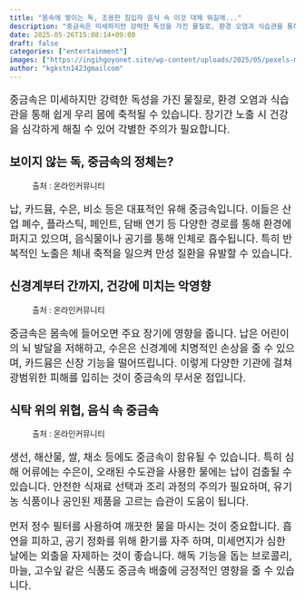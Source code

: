 ```yaml
---
title: "몸속에 쌓이는 독, 조용한 침입자 음식 속 이것 대체 뭐길래..."
description: "중금속은 미세하지만 강력한 독성을 가진 물질로, 환경 오염과 식습관을 통해 쉽게 우리 몸에 축적될 수 있습니다. 장기간 노출 시 건강을 심각하게 해칠 수 있어 각별한 주의가 필요합니다."
date: 2025-05-26T15:08:14+09:00
draft: false
categories: ["entertainment"]
images: ["https://ingihgoyonet.site/wp-content/uploads/2025/05/pexels-mali-229789-1024x769.jpg", "https://ingihgoyonet.site/wp-content/uploads/2025/05/pexels-tara-winstead-8378726-1024x683.jpg", "https://ingihgoyonet.site/wp-content/uploads/2025/05/pexels-chaitaastic-2031994-1024x576.jpg"]
author: "kgkstn1423gmailcom"
---
```


<p style="font-size:18px">중금속은 미세하지만 강력한 독성을 가진 물질로, 환경 오염과 식습관을 통해 쉽게 우리 몸에 축적될 수 있습니다. 장기간 노출 시 건강을 심각하게 해칠 수 있어 각별한 주의가 필요합니다.</p> <h2 >보이지 않는 독, 중금속의 정체는?</h2> <figure ><img src="https://ingihgoyonet.site/wp-content/uploads/2025/05/pexels-mali-229789-1024x769.jpg" alt="" style="aspect-ratio:16/9;object-fit:cover"/><figcaption >출처 : 온라인커뮤니티</figcaption></figure> <p style="font-size:18px">납, 카드뮴, 수은, 비소 등은 대표적인 유해 중금속입니다. 이들은 산업 폐수, 플라스틱, 페인트, 담배 연기 등 다양한 경로를 통해 환경에 퍼지고 있으며, 음식물이나 공기를 통해 인체로 흡수됩니다. 특히 반복적인 노출은 체내 축적을 일으켜 만성 질환을 유발할 수 있습니다.</p> <h2 >신경계부터 간까지, 건강에 미치는 악영향</h2> <figure ><img src="https://ingihgoyonet.site/wp-content/uploads/2025/05/pexels-tara-winstead-8378726-1024x683.jpg" alt="" style="aspect-ratio:16/9;object-fit:cover"/><figcaption >출처 : 온라인커뮤니티</figcaption></figure> <p style="font-size:18px">중금속은 몸속에 들어오면 주요 장기에 영향을 줍니다. 납은 어린이의 뇌 발달을 저해하고, 수은은 신경계에 치명적인 손상을 줄 수 있으며, 카드뮴은 신장 기능을 떨어뜨립니다. 이렇게 다양한 기관에 걸쳐 광범위한 피해를 입히는 것이 중금속의 무서운 점입니다.</p> <h2 >식탁 위의 위협, 음식 속 중금속</h2> <figure ><img src="https://ingihgoyonet.site/wp-content/uploads/2025/05/pexels-chaitaastic-2031994-1024x576.jpg" alt="" style="aspect-ratio:16/9;object-fit:cover"/><figcaption >출처 : 온라인커뮤니티</figcaption></figure> <p style="font-size:18px">생선, 해산물, 쌀, 채소 등에도 중금속이 함유될 수 있습니다. 특히 심해 어류에는 수은이, 오래된 수도관을 사용한 물에는 납이 검출될 수 있습니다. 안전한 식재료 선택과 조리 과정의 주의가 필요하며, 유기농 식품이나 공인된 제품을 고르는 습관이 도움이 됩니다.</p> <p style="font-size:18px">먼저 정수 필터를 사용하여 깨끗한 물을 마시는 것이 중요합니다. 흡연을 피하고, 공기 정화를 위해 환기를 자주 하며, 미세먼지가 심한 날에는 외출을 자제하는 것이 좋습니다. 해독 기능을 돕는 브로콜리, 마늘, 고수잎 같은 식품도 중금속 배출에 긍정적인 영향을 줄 수 있습니다.</p>